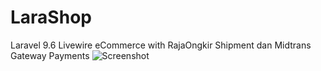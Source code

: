 # LaraShop
Laravel 9.6 Livewire eCommerce with RajaOngkir Shipment dan Midtrans Gateway Payments
![Screenshot](screenshot.png)
